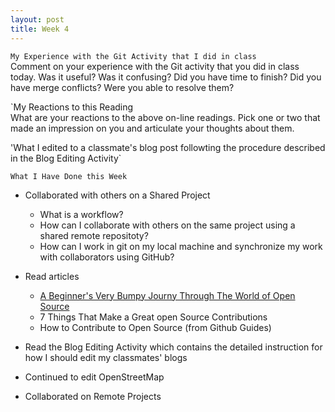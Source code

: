 ```yaml
---
layout: post
title: Week 4
---
```

`My Experience with the Git Activity that I did in class`  
Comment on your experience with the Git activity that you did in class today. Was it useful? Was it confusing? Did you have time to finish? Did you have merge conflicts? Were you able to resolve them?

`My Reactions to this Reading  
What are your reactions to the above on-line readings. Pick one or two that made an impression on you and articulate your thoughts about them.

'What I edited to a classmate's blog post followting the procedure described in the Blog Editing Activity`  


`What I Have Done this Week`  
- Collaborated with others on a Shared Project
  - What is a workflow?
  - How can I collaborate with others on the same project using a shared remote repositoty?
  - How can I work in git on my local machine and synchronize my work with collaborators using GitHub?
- Read articles
  - [A Beginner's Very Bumpy Journy Through The World of Open Source](https://www.freecodecamp.org/news/a-beginners-very-bumpy-journey-through-the-world-of-open-source-4d108d540b39/)
  - 7 Things That Make a Great open Source Contributions
  - How to Contribute to Open Source (from Github Guides)
- Read the Blog Editing Activity which contains the detailed instruction for how I should edit my classmates' blogs
- Continued to edit OpenStreetMap

- Collaborated on Remote Projects
  
